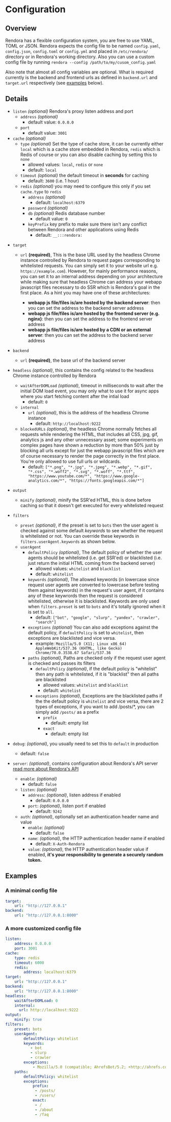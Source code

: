
# Configuration

## Overview
Rendora has a flexible configuration system, you are free to use YAML, TOML or JSON. Rendora expects the config file to be named `config.yaml`, `config.json`, `config.toml` or `config.yml` and placed in `/etc/rendora/` directory or in Rendora's working directory. Also you can use a custom config file by running `rendora --config /path/to/my/cusom_config.yaml`

Also note that almost all config variables are optional. What is required currently is the backend and frontend urls as defined in `backend.url` and `target.url` respectively (see [examples](#examples) below).

## Details

* `listen` *(optional)* Rendora's proxy listen address and port
    * `address` *(optional)*
        - default value: `0.0.0.0`
    * `port`
        * default value: `3001`
* `cache` *(optional)*
    * `type` *(optional)* Set the type of cache store, it can be currently either `local` which is a cache store embedded in Rendora, `redis` which is Redis of course or you can also disable caching by setting this to `none`
        - allowed values: `local`, `redis` or `none`
        - default: `local`
    -  `timeout` *(optional)* the default timeout in **seconds** for caching
        -  default: `3600` (i.e. 1 hour)
    -  `redis` *(optional)* you may need to configure this only if you set `cache.type` to `redis`
        -  `address` *(optional)*
            -  default: `localhost:6379`
        -  `password` *(optional)*
        -  `db` *(optional)* Redis database number
            -  default value: `0`
        - `keyPrefix` key prefix to make sure there isn't any conflict between Rendora and other applications using Redis
            - default: `__:::rendora:`
- `target`
    - `url` **(required)**, This is the base URL used by the headless Chrome instance controlled by Rendora to request pages corresponding to whitelisted requests. You can simply set it to your website url  e.g. `https://example.com`). However, for mainly performance reasons, you can set it to an internal address depending on your architecture while making sure that headless Chrome can address your webapp javascript files necessary to do SSR which is Rendora's goal in the first place. As a hint you may have one of these architectures:

        * **webapp js file/files is/are hosted by the backend server**: then you can set the address to the backend server address
        * **webapp js file/files is/are hosted by the frontend server (e.g. nginx)**: then you can set the address to the frontend server address
        * **webapp js file/files is/are hosted by a CDN or an external server**: then you can set the address to the backend server address

- `backend`
    - `url` **(required)**, the base url of the backend server
- `headless` *(optional)*, this contains the config related to the headless Chrome instance controlled by Rendora
    - `waitAfterDOMLoad` *(optional)*, timeout in milliseconds to wait after the initial DOM load event, you may only what to use it for async apps where you start fetching content after the intial load
        - default: `0`
    - `internal`
        - `url` *(optional)*, this is the address of the headless Chrome instance
            - default: `http://localhost:9222`
    - `blockedURLs` *(optional)*, the headless Chrome normally fetches all requests while rendering the HTML,  that includes all CSS, jpg, gif, analytics js and any other unnecessary asset; some experiments on complex pages have shown a reduction by more than 50% just by blocking all urls except for just the webapp javascript files which are of course necessary to render the page correctly in the first place. You're only allowed to use full urls or wildcards.
        - default: `["*.png", "*.jpg", "*.jpeg", "*.webp", "*.gif", "*.css", "*.woff2", "*.svg", "*.woff", "*.ttf",
		"https://www.youtube.com/*", "https://www.google-analytics.com/*",
		"https://fonts.googleapis.com/*"]`
- `output`
    - `minify` *(optional)*, minify the SSR'ed HTML, this is done before caching so that it doesn't get executed for every whitelisted request
- `filters`
    - `preset` *(optional)*, if the preset is set to `bots` then the user agent is checked against some default *keywords* to see whether the request is whitelisted or not. You can override these keywords in `filters.userAgent.keywords` as shown below.
    - `userAgent`
        - `defaultPolicy` *(optional)*, The default policy of whether the user agents should be whitelisted (i.e. get SSR'ed) or blacklisted (i.e. just return the initial HTML coming from the backend server)
            - allowed values: `whitelist` and `blacklist`
            - default: `whitelist`
        - `keywords` *(optional)*, The allowed keywords (in lowercase since request user agents are converted to lowercase before testing them against keywords) in the request's user agent, if it contains any of these keywrords then the request is considered whitelisted, otherwise it is blacklisted. Keywords are only used when  `filters.preset` is set to `bots` and it's totally ignored when it is set to `all`.
            - default: `["bot", "google", "slurp", "yandex", "crawler", "search"]`
        - `exceptions` *(optional)* You can also add exceptions against the default policy, if `defaultPolicy` is set to `whitelist`, then exceptions are blacklisted and vice versa.
            - example: `Mozilla/5.0 (X11; Linux x86_64) AppleWebKit/537.36 (KHTML, like Gecko) Chrome/70.0.3538.67 Safari/537.36`
        - `paths` *(optional)*, Paths are checked only if the request user agent is checked and passes its filters
            - `defaultPolicy` *(optional)*, if the default policy is "whitelist" then any path is whitelisted, if it is "blacklist" then all paths are blacklisted
                - allowed values: `whitelist` and `blacklist`
                - default: `whitelist`
            - `exceptions` *(optional)*, Exceptions are the blacklisted paths if the the default policy is `whitelist` and vice versa, there are 2 types of exceptions, if you want to add /posts/*, you can simply add `/posts/` as a prefix
                - `prefix`
                    - default: empty list
                - `exact`
                    - default: empty list
- `debug`: *(optional)*, you usually need to set this to `default` in production
    - default: `false`
- `server`: *(optional)*, contains configuration about Rendora's API server [read more about Rendora's API](/docs/api/)
    - `enable`: *(optional)*
        - default: `false`
    - `listen`: *(optional)*
        - `address`: *(optional)*, listen address if enabled
            - default: `0.0.0.0`
        - `port`: *(optional)*, listen port if enabled
            - default: `9242`
    - `auth`: *(optional)*, optionally set an authentication header name and value 
        - `enable`: *(optional)*
            - default: `false`
        - `name`: *(optional)*, the HTTP authentication header name if enabled
            - default: `X-Auth-Rendora`
        - `value`: *(optional)*, the HTTP authentication header value if enabled, **it's your responsibility to generate a securely random token.**

## Examples

### A minimal config file
```yaml
target:
    url: "http://127.0.0.1" 
backend:
    url: "http://127.0.0.1:8000"
```

### A more customized config file

```yaml
listen:
    address: 0.0.0.0
    port: 3001
cache:
    type: redis
    timeout: 6000
    redis:
        address: localhost:6379
target:
    url: "http://127.0.0.1" 
backend:
    url: "http://127.0.0.1:8000"
headless:
    waitAfterDOMLoad: 0
    internal:
      url: http://localhost:9222
output:
    minify: true
filters:
    preset: bots
    userAgent:
        defaultPolicy: whitelist
        keywords:
           - bot
           - slurp
           - crawler
        exceptions:
            - Mozilla/5.0 (compatible; AhrefsBot/5.2; +http://ahrefs.com/robot/)
    paths:
        defaultPolicy: whitelist
        exceptions:
            prefix:
             - /posts/
             - /users/
            exact:
             - /
             - /about
             - /faq
```